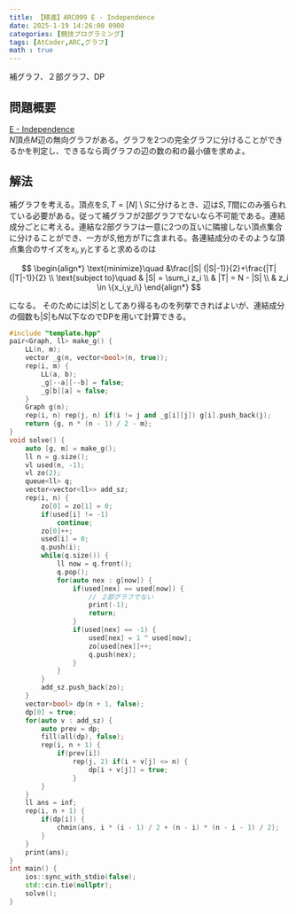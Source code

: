 ```yaml
---
title: 【精進】ARC099 E - Independence
date: 2025-1-19 14:26:00 0900
categories: [競技プログラミング]
tags: [AtCoder,ARC,グラフ]
math : true
---
```

補グラフ、２部グラフ、DP  
## 問題概要
[E - Independence](https://atcoder.jp/contests/arc099/tasks/arc099_c)  
$N$頂点$M$辺の無向グラフがある。グラフを2つの完全グラフに分けることができるかを判定し、できるなら両グラフの辺の数の和の最小値を求めよ。

## 解法
補グラフを考える。頂点を$S,T=[N]\setminus S$に分けるとき、辺は$S,T$間にのみ張られている必要がある。従って補グラフが2部グラフでないなら不可能である。連結成分ごとに考える。連結な2部グラフは一意に2つの互いに隣接しない頂点集合に分けることができ、一方が$S$,他方が$T$に含まれる。各連結成分のそのような頂点集合のサイズを$x_i,y_i$とすると求めるのは

$$
\begin{align*}
\text{minimize}\quad &\frac{|S| (|S|-1)}{2}+\frac{|T| (|T|-1)}{2} \\
\text{subject to}\quad & |S| = \sum_i z_i \\
& |T| = N - |S| \\
& z_i \in \{x_i,y_i\}
\end{align*}
$$


になる。
そのためには$|S|$としてあり得るものを列挙できればよいが、連結成分の個数も$|S|$も$N$以下なのでDPを用いて計算できる。

```cpp
#include "template.hpp"
pair<Graph, ll> make_g() {
    LL(n, m);
    vector _g(n, vector<bool>(n, true));
    rep(i, m) {
        LL(a, b);
        _g[--a][--b] = false;
        _g[b][a] = false;
    }
    Graph g(n);
    rep(i, n) rep(j, n) if(i != j and _g[i][j]) g[i].push_back(j);
    return {g, n * (n - 1) / 2 - m};
}
void solve() {
    auto [g, m] = make_g();
    ll n = g.size();
    vl used(n, -1);
    vl zo(2);
    queue<ll> q;
    vector<vector<ll>> add_sz;
    rep(i, n) {
        zo[0] = zo[1] = 0;
        if(used[i] != -1)
            continue;
        zo[0]++;
        used[i] = 0;
        q.push(i);
        while(q.size()) {
            ll now = q.front();
            q.pop();
            for(auto nex : g[now]) {
                if(used[nex] == used[now]) {
                    // ２部グラフでない
                    print(-1);
                    return;
                }
                if(used[nex] == -1) {
                    used[nex] = 1 ^ used[now];
                    zo[used[nex]]++;
                    q.push(nex);
                }
            }
        }
        add_sz.push_back(zo);
    }
    vector<bool> dp(n + 1, false);
    dp[0] = true;
    for(auto v : add_sz) {
        auto prev = dp;
        fill(all(dp), false);
        rep(i, n + 1) {
            if(prev[i])
                rep(j, 2) if(i + v[j] <= n) {
                    dp[i + v[j]] = true;
                }
        }
    }
    ll ans = inf;
    rep(i, n + 1) {
        if(dp[i]) {
            chmin(ans, i * (i - 1) / 2 + (n - i) * (n - i - 1) / 2);
        }
    }
    print(ans);
}
int main() {
    ios::sync_with_stdio(false);
    std::cin.tie(nullptr);
    solve();
}

```